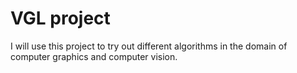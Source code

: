 # VGL project

I will use this project to try out different algorithms in the domain of computer graphics and computer vision.